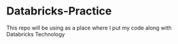 # Databricks-Practice
This repo will be using as a place where I put my code along with Databricks Technology
